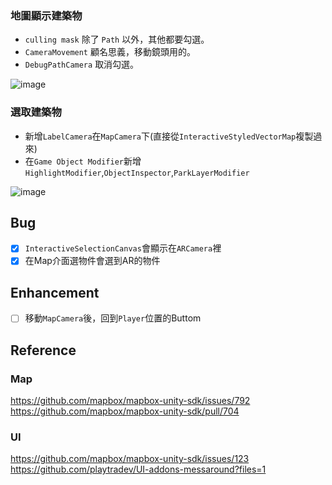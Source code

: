 ### 地圖顯示建築物
* `culling mask` 除了 `Path` 以外，其他都要勾選。
* `CameraMovement` 顧名思義，移動鏡頭用的。
* `DebugPathCamera` 取消勾選。

![image](https://user-images.githubusercontent.com/38349902/40708021-e4e2a638-6424-11e8-8335-f5da65bd6fe5.png)

### 選取建築物
* 新增`LabelCamera`在`MapCamera`下(直接從`InteractiveStyledVectorMap`複製過來)
* 在`Game Object Modifier`新增`HighlightModifier`,`ObjectInspector`,`ParkLayerModifier`

![image](https://user-images.githubusercontent.com/38349902/40709596-204ef448-6429-11e8-9c68-51bd2298b49c.png)

## Bug
- [x] `InteractiveSelectionCanvas`會顯示在`ARCamera`裡
- [x] 在Map介面選物件會選到AR的物件

## Enhancement
- [ ] 移動`MapCamera`後，回到`Player`位置的Buttom

## Reference
### Map
https://github.com/mapbox/mapbox-unity-sdk/issues/792      
https://github.com/mapbox/mapbox-unity-sdk/pull/704  
### UI  
https://github.com/mapbox/mapbox-unity-sdk/issues/123  
https://github.com/playtradev/UI-addons-messaround?files=1
                
                  



